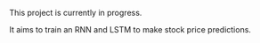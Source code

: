 This project is currently in progress.

It aims to train an RNN and LSTM to make stock price predictions.
